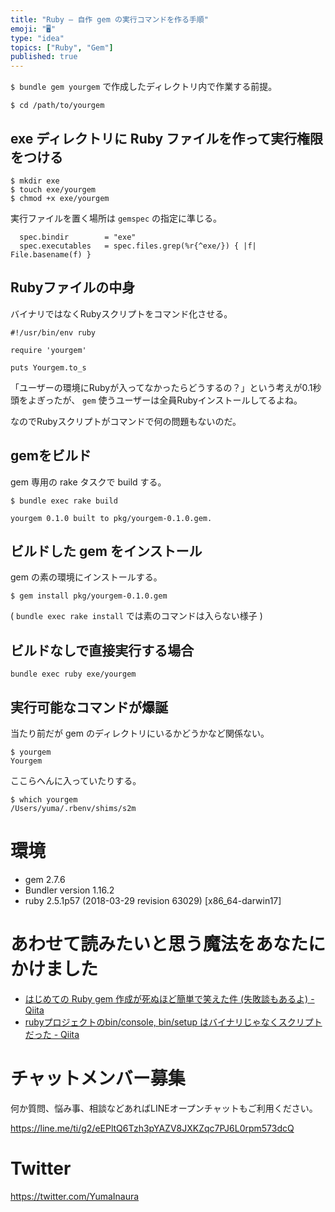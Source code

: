 ```yaml
---
title: "Ruby — 自作 gem の実行コマンドを作る手順"
emoji: "🖥"
type: "idea"
topics: ["Ruby", "Gem"]
published: true
---
```


`$ bundle gem yourgem` で作成したディレクトリ内で作業する前提。

```
$ cd /path/to/yourgem
```

## exe ディレクトリに Ruby ファイルを作って実行権限をつける

```
$ mkdir exe
$ touch exe/yourgem
$ chmod +x exe/yourgem
```

実行ファイルを置く場所は `gemspec` の指定に準じる。

```
  spec.bindir        = "exe"
  spec.executables   = spec.files.grep(%r{^exe/}) { |f| File.basename(f) }
```

## Rubyファイルの中身

バイナリではなくRubyスクリプトをコマンド化させる。

```ruby:/path/to/yourgem/exe/yourgem
#!/usr/bin/env ruby

require 'yourgem'

puts Yourgem.to_s
```

「ユーザーの環境にRubyが入ってなかったらどうするの？」という考えが0.1秒頭をよぎったが、
`gem` 使うユーザーは全員Rubyインストールしてるよね。

なのでRubyスクリプトがコマンドで何の問題もないのだ。

## gemをビルド

gem 専用の rake タスクで build する。

```
$ bundle exec rake build

yourgem 0.1.0 built to pkg/yourgem-0.1.0.gem.
```

## ビルドした gem をインストール

gem の素の環境にインストールする。

```
$ gem install pkg/yourgem-0.1.0.gem
```

( `bundle exec rake install` では素のコマンドは入らない様子 )

## ビルドなしで直接実行する場合

```
bundle exec ruby exe/yourgem
```


## 実行可能なコマンドが爆誕

当たり前だが gem のディレクトリにいるかどうかなど関係ない。

```
$ yourgem
Yourgem
```

ここらへんに入っていたりする。

```
$ which yourgem
/Users/yuma/.rbenv/shims/s2m
```

# 環境

- gem 2.7.6
- Bundler version 1.16.2
- ruby 2.5.1p57 (2018-03-29 revision 63029) [x86_64-darwin17]

# あわせて読みたいと思う魔法をあなたにかけました

- [はじめての Ruby gem 作成が死ぬほど簡単で笑えた件 (失敗談もあるよ) - Qiita](https://qiita.com/YumaInaura/items/90a3d02342486a62da43)
- [rubyプロジェクトのbin/console, bin/setup はバイナリじゃなくスクリプトだった - Qiita](https://qiita.com/hiraokashi/items/645daf877a43fc3b4592)








<!-- Update From Qiita API -->

# チャットメンバー募集


何か質問、悩み事、相談などあればLINEオープンチャットもご利用ください。

https://line.me/ti/g2/eEPltQ6Tzh3pYAZV8JXKZqc7PJ6L0rpm573dcQ





# Twitter


https://twitter.com/YumaInaura


<!-- Update From Qiita API -->


